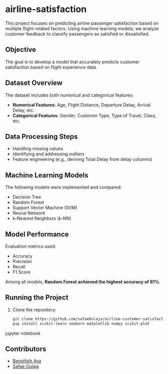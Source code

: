 # airline-satisfaction


This project focuses on predicting airline passenger satisfaction based on multiple flight-related factors. Using machine learning models, we analyze customer feedback to classify passengers as satisfied or dissatisfied.

## Objective

The goal is to develop a model that accurately predicts customer satisfaction based on flight experience data.

## Dataset Overview

The dataset includes both numerical and categorical features:

- **Numerical Features**: Age, Flight Distance, Departure Delay, Arrival Delay, etc.  
- **Categorical Features**: Gender, Customer Type, Type of Travel, Class, etc.

## Data Processing Steps

- Handling missing values  
- Identifying and addressing outliers  
- Feature engineering (e.g., deriving Total Delay from delay columns)  

## Machine Learning Models

The following models were implemented and compared:

- Decision Tree  
- Random Forest  
- Support Vector Machine (SVM)  
- Neural Network  
- k-Nearest Neighbors (k-NN)  

## Model Performance

Evaluation metrics used:

- Accuracy  
- Precision  
- Recall  
- F1 Score  

Among all models, **Random Forest achieved the highest accuracy of 81%**.

## Running the Project

1. Clone the repository:  
   ```bash
   git clone https://github.com/safaeOulaja/airline-customer-satisfaction-prediction.git
   pip install scikit-learn seaborn matplotlib numpy scikit-plot
jupyter notebook

## Contributors

- [Benelfqih Aya](https://github.com/abenelfqih)  
- [Safae Oulaja](https://github.com/safaeOulaja)


